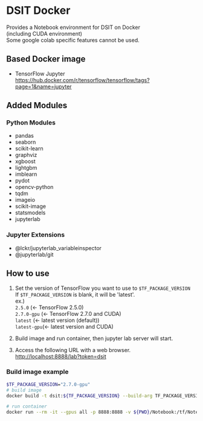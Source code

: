 # DSIT Docker

Provides a Notebook environment for DSIT on Docker  
(including CUDA environment)  
Some google colab specific features cannot be used.

## Based Docker image

- TensorFlow Jupyter  
    <https://hub.docker.com/r/tensorflow/tensorflow/tags?page=1&name=jupyter>

## Added Modules

### Python Modules

- pandas
- seaborn
- scikit-learn
- graphviz
- xgboost
- lightgbm
- imblearn
- pydot
- opencv-python
- tqdm
- imageio
- scikit-image
- statsmodels
- jupyterlab

### Jupyter Extensions

- @lckr/jupyterlab_variableinspector
- @jupyterlab/git

## How to use

1. Set the version of TensorFlow you want to use to `$TF_PACKAGE_VERSION`  
If `$TF_PACKAGE_VERSION` is blank, it will be 'latest'.  
ex.)  
    `2.5.0` (<- TensorFlow 2.5.0)  
    `2.7.0-gpu` (<- TensorFlow 2.7.0 and CUDA)  
    `latest` (<- latest version (default))  
    `latest-gpu`(<- latest version and CUDA)  

1. Build image and run container, then jupyter lab server will start.  

1. Access the following URL with a web browser.  
   <http://localhost:8888/lab?token=dsit>

### Build image example

```bash
$TF_PACKAGE_VERSION="2.7.0-gpu"
# build image
docker build -t dsit:${TF_PACKAGE_VERSION} --build-arg TF_PACKAGE_VERSION=${TF_PACKAGE_VERSION} ./

# run container
docker run --rm -it --gpus all -p 8888:8888 -v ${PWD}/Notebook:/tf/Notebook -t dsit:${TF_PACKAGE_VERSION}
```
